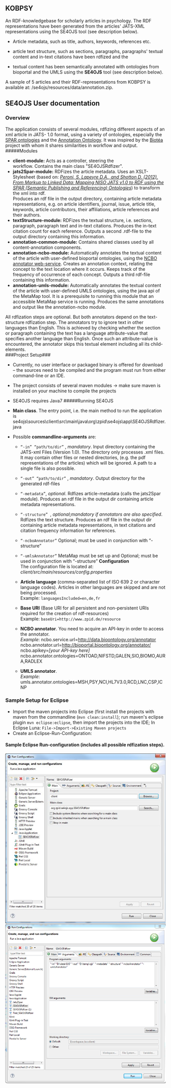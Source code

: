## KOBPSY ##
An RDF-knowledgebase for scholarly articles in psychology. The RDF representations have been generated from the articles' JATS-XML representations using the SE4OJS tool (see description below). </br>

- Article metadata, such as title, authors, keywords, references etc.

- article text structure, such as sections, paragraphs, paragraphs' textual content and in-text citations have been rdfized and the
- textual content has been semantically annotated with ontologies from bioportal and the UMLS using the **SE4OJS** tool (see description below). 

A sample of 5 articles and their RDF-representations from KOBPSY is available at: /se4ojs/resources/data/annotation.zip.

## SE4OJS User documentation ##
### Overview
The application consists of several modules, rdfizing different aspects of an xml article in JATS- 1.0 format, using a variety of ontologies, especially the [SPAR ontologies](http://sempublishing.sourceforge.net/ "SPAR ontologies") and the [Annotation Ontology](https://code.google.com/p/annotation-ontology/ "Annotation Ontology"). It was inspired by the [Biotéa](http://www.jbiomedsem.com/content/4/S1/S5) project with whom it shares similarities in workflow and output.
#####Modules
-	**client-module:** Acts as a controller, steering the  
workflow. Contains the main class "SE4OJSRdfizer".
- **jats2Spar-module:** RDFizes the article  metadata. Uses an XSLT-Stylesheet (based on: [*Peroni, S. Lapeyre D.A., and Shotton D. (2012). From Markup to Linked Data: Mapping NISO JATS v1.0 to RDF using the SPAR (Semantic Publishing and Referencing) Ontologies*](http://www.ncbi.nlm.nih.gov/books/NBK100491/)) to transform the xml into rdf.
 </br> Produces an rdf file in the output directory, containing article metadata representations, e.g. on article identifiers, journal, issue, article title, keywords, article contributors, their affiliations, article references and their authors.
- **textStructure-module:** RDFizes the textual structure, i.e. sections, paragraph, paragraph text and in-text citations. Produces the in-text citation count for each reference. Outputs a second .rdf-file to the output directory containing this information.
- **annotation-common-module:** Contains shared classes used by all content-annotation components.
- **annotation-ncbo-module:** Automatically annotates the textual content of the article with user-defined bioportal ontologies, using the [NCBO annotator web-service](http://data.bioontology.org/documentation#nav_annotator). Creates an annotation context, relating the concept to the text location where it occurs. Keeps track of the frequency of occurrence of each concept. Outputs a third rdf-file containing this information.
- **annotation-umls-module:** Automatically annotates the textual content of the article with user-defined UMLS ontologies, using the java api of the MetaMap tool. It is a prerequisite to running this module that an accessible MetaMap service is running. Produces the same annotations and output like the annotation-ncbo module.

All rdfization steps are optional. But both annotators depend on the text-structure rdfization step.
The annotators try to ignore text in other languages than English. This is achieved by checking whether the section or paragraph containing the text has a language attribute-value that specifies another language than English. Once such an attribute-value is encountered, the annotator skips this textual element including all its child-elements.   
###Project Setup###


- Currently, no user interface or packaged binary is offered for download – the sources need to be compiled and the program must run from either command-line or an IDE. 
- The project consists of several maven modules -> make sure maven is installed on your machine to compile the projects
- SE4OJS requires Java7
#####Running SE4OJS


- **Main class**. The entry point, i.e. the main method to run the application is se4ojs\sources\client\src\main\java\org\zpid\se4ojs\app\SE4OJSRdfizer.java
- Possible **commandline-arguments** are:

	-  `“-in” “path/to/dir”`	, *mandatory*. Input directory containing the JATS-xml Files (Version 1.0). The directory only processes .xml files. It may contain other files or nested directories, (e.g. the pdf representations of the articles) which will be ignored. A path to a single file is also possible.

	- `“-out” “path/to/dir”`	, *mandatory*. Output directory for the generated rdf-files

	- `“-metadata”`, *optional*. Rdfizes article-metadata (calls the jats2Spar module). Produces an rdf file in the output dir containing article metadata representations.

	- `“-structure”	`, *optional*;*mandatory if annotators are also specified*. Rdfizes the text structure. Produces an rdf file in the output dir containing article metadata representations, in text citations and citation frequency information for references.
	- `“-ncboAnnotator”`		Optional; must be used in conjunction with “-structure”
	
	- `“-umlsAnnotator”`	MetaMap must be set up and 	Optional; must be used in conjunction with “-structure”
**Configuration**
	</br> The configuration file is located at: </br>
    *client/src/main/resources/config.properties*
	- **Article language** (comma-separated list of  ISO 639 2 or character language codes). Articles in other languages are skipped and are not being processed. </br> Example: `languagesIncluded=en,de,fr`
	- **Base URI** (Base URI for all persistent and non-persistent URIs required for the creation of rdf-resources) </br>
	Example: `baseUri=http://www.zpid.de/resource`

	- **NCBO annotator**. You need to acquire an API-key in order to access the annotator. </br> *Example*:  ncbo.service.url=http://data.bioontology.org/annotator
    ncbo.annotator.url=http://bioportal.bioontology.org/annotator/
    ncbo.apikey=*[your API-key here]*
ncbo.annotator.ontologies=ONTOAD,NIFSTD,GALEN,SIO,BIOMO,AURA,RADLEX
	- **UMLS annotator**.  </br> *Example*: umls.annotator.ontologies=MSH,PSY,NCI,HL7V3.0,RCD,LNC,CSP,ICNP

### Sample Setup for Eclipse
- Import the maven projects into Eclipse (first install the projects with maven from the commandline (`mvn clean:install`); run maven's eclipse plugin  `mvn eclipse:eclipse`, then import the projects into the IDE; In Eclipse Luna: `File->Import->Existing Maven projects`
- Create an Eclipse-Run-Configuration:
#### Sample Eclipse Run-configuration (includes all possible rdfization steps).
![img1](se4ojs/resources/doc/se4ojsRunConfig1.JPG)
![img2](se4ojs/resources/doc/se4ojsRunConfig2.PNG)



